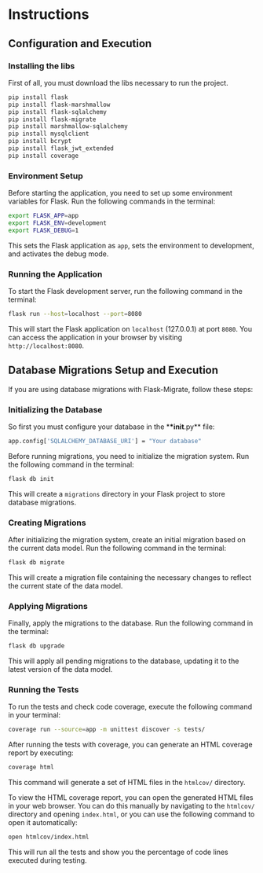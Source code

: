 # Instructions

## Configuration and Execution

### Installing the libs

First of all, you must download the libs necessary to run the project.

```sh
pip install flask
pip install flask-marshmallow
pip install flask-sqlalchemy
pip install flask-migrate
pip install marshmallow-sqlalchemy
pip install mysqlclient
pip install bcrypt
pip install flask_jwt_extended
pip install coverage
```

### Environment Setup

Before starting the application, you need to set up some environment variables for Flask. Run the following commands in the terminal:

```sh
export FLASK_APP=app
export FLASK_ENV=development
export FLASK_DEBUG=1
```

This sets the Flask application as `app`, sets the environment to development, and activates the debug mode.

### Running the Application

To start the Flask development server, run the following command in the terminal:

```sh
flask run --host=localhost --port=8080
```

This will start the Flask application on `localhost` (127.0.0.1) at port `8080`. You can access the application in your browser by visiting `http://localhost:8080`.

## Database Migrations Setup and Execution

If you are using database migrations with Flask-Migrate, follow these steps:

### Initializing the Database

So first you must configure your database in the \***\*init**.py\*\* file:

```sh
app.config['SQLALCHEMY_DATABASE_URI'] = "Your database"
```

Before running migrations, you need to initialize the migration system. Run the following command in the terminal:

```sh
flask db init
```

This will create a `migrations` directory in your Flask project to store database migrations.

### Creating Migrations

After initializing the migration system, create an initial migration based on the current data model. Run the following command in the terminal:

```sh
flask db migrate
```

This will create a migration file containing the necessary changes to reflect the current state of the data model.

### Applying Migrations

Finally, apply the migrations to the database. Run the following command in the terminal:

```sh
flask db upgrade
```

This will apply all pending migrations to the database, updating it to the latest version of the data model.

### Running the Tests

To run the tests and check code coverage, execute the following command in your terminal:

```sh
coverage run --source=app -m unittest discover -s tests/
```

After running the tests with coverage, you can generate an HTML coverage report by executing:

```sh
coverage html
```

This command will generate a set of HTML files in the `htmlcov/` directory.

To view the HTML coverage report, you can open the generated HTML files in your web browser. You can do this manually by navigating to the `htmlcov/` directory and opening `index.html`, or you can use the following command to open it automatically:

```sh
open htmlcov/index.html
```

This will run all the tests and show you the percentage of code lines executed during testing.

